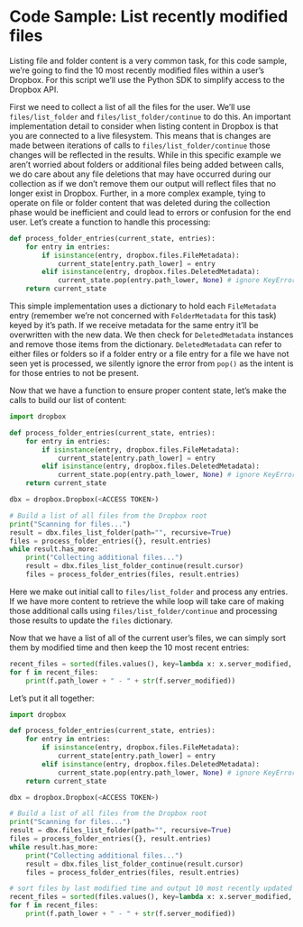 # Code Sample: List recently modified files

Listing file and folder content is a very common task, for this code sample, we’re going to find the 10 most recently modified files within a user’s Dropbox. For this script we’ll use the Python SDK to simplify access to the Dropbox API.

First we need to collect a list of all the files for the user. We’ll use `files/list_folder` and `files/list_folder/continue` to do this. An important implementation detail to consider when listing content in Dropbox is that you are connected to a live filesystem. This means that is changes are made between iterations of calls to `files/list_folder/continue` those changes will be reflected in the results. While in this specific example we aren’t worried about folders or additional files being added between calls, we do care about any file deletions that may have occurred during our collection as if we don’t remove them our output will reflect files that no longer exist in Dropbox. Further, in a more complex example, tying to operate on file or folder content that was deleted during the collection phase would be inefficient and could lead to errors or confusion for the end user. Let’s create a function to handle this processing:

```python
def process_folder_entries(current_state, entries):
    for entry in entries:
        if isinstance(entry, dropbox.files.FileMetadata):
            current_state[entry.path_lower] = entry
        elif isinstance(entry, dropbox.files.DeletedMetadata):
            current_state.pop(entry.path_lower, None) # ignore KeyError if missing
    return current_state
```

This simple implementation uses a dictionary to hold each `FileMetadata` entry (remember we’re not concerned with `FolderMetadata` for this task) keyed by it’s path. If we receive metadata for the same entry it’ll be overwritten with the new data. We then check for `DeletedMetadata` instances and remove those items from the dictionary. `DeletedMetadata` can refer to either files or folders so if a folder entry or a file entry for a file we have not seen yet is processed, we silently ignore the error from `pop()` as the intent is for those entries to not be present.

Now that we have a function to ensure proper content state, let’s make the calls to build our list of content:

```python
import dropbox

def process_folder_entries(current_state, entries):
    for entry in entries:
        if isinstance(entry, dropbox.files.FileMetadata):
            current_state[entry.path_lower] = entry
        elif isinstance(entry, dropbox.files.DeletedMetadata):
            current_state.pop(entry.path_lower, None) # ignore KeyError if missing
    return current_state

dbx = dropbox.Dropbox(<ACCESS TOKEN>)

# Build a list of all files from the Dropbox root
print("Scanning for files...")
result = dbx.files_list_folder(path="", recursive=True)
files = process_folder_entries({}, result.entries)
while result.has_more:
    print("Collecting additional files...")
    result = dbx.files_list_folder_continue(result.cursor)
    files = process_folder_entries(files, result.entries)
```

Here we make out initial call to `files/list_folder` and process any entries. If we have more content to retrieve the while loop will take care of making those additional calls using `files/list_folder/continue` and processing those results to update the `files` dictionary.

Now that we have a list of all of the current user’s files, we can simply sort them by modified time and then keep the 10 most recent entries:

```python
recent_files = sorted(files.values(), key=lambda x: x.server_modified, reverse=True)[:10]
for f in recent_files:
    print(f.path_lower + " - " + str(f.server_modified))
```

Let’s put it all together:

```python
import dropbox

def process_folder_entries(current_state, entries):
    for entry in entries:
        if isinstance(entry, dropbox.files.FileMetadata):
            current_state[entry.path_lower] = entry
        elif isinstance(entry, dropbox.files.DeletedMetadata):
            current_state.pop(entry.path_lower, None) # ignore KeyError if missing
    return current_state

dbx = dropbox.Dropbox(<ACCESS TOKEN>)

# Build a list of all files from the Dropbox root
print("Scanning for files...")
result = dbx.files_list_folder(path="", recursive=True)
files = process_folder_entries({}, result.entries)
while result.has_more:
    print("Collecting additional files...")
    result = dbx.files_list_folder_continue(result.cursor)
    files = process_folder_entries(files, result.entries)

# sort files by last modified time and output 10 most recently updated
recent_files = sorted(files.values(), key=lambda x: x.server_modified, reverse=True)[:10]
for f in recent_files:
    print(f.path_lower + " - " + str(f.server_modified))
```